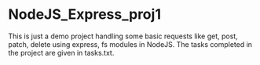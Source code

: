 # NodeJS_Express_proj1
This is just a demo project handling some basic requests like get, post, patch, delete using express, fs modules in NodeJS.
The tasks completed in the project are given in tasks.txt.
